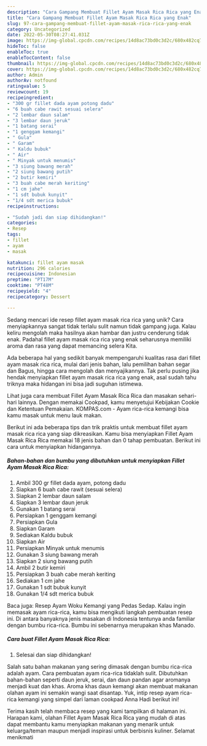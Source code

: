 ```yaml
---
description: "Cara Gampang Membuat Fillet Ayam Masak Rica Rica yang Enak"
title: "Cara Gampang Membuat Fillet Ayam Masak Rica Rica yang Enak"
slug: 97-cara-gampang-membuat-fillet-ayam-masak-rica-rica-yang-enak
category: Uncategorized
date: 2022-05-30T08:27:41.031Z
image: https://img-global.cpcdn.com/recipes/14d8ac73bd0c3d2c/680x482cq70/fillet-ayam-masak-rica-rica-foto-resep-utama.jpg
hideToc: false
enableToc: true
enableTocContent: false
thumbnail: https://img-global.cpcdn.com/recipes/14d8ac73bd0c3d2c/680x482cq70/fillet-ayam-masak-rica-rica-foto-resep-utama.jpg
cover: https://img-global.cpcdn.com/recipes/14d8ac73bd0c3d2c/680x482cq70/fillet-ayam-masak-rica-rica-foto-resep-utama.jpg
author: Admin
authorAv: notfound
ratingvalue: 5
reviewcount: 19
recipeingredient:
- "300 gr fillet dada ayam potong dadu"
- "6 buah cabe rawit sesuai selera"
- "2 lembar daun salam"
- "3 lembar daun jeruk"
- "1 batang serai"
- "1 genggam kemangi"
- " Gula"
- " Garam"
- " Kaldu bubuk"
- " Air"
- " Minyak untuk menumis"
- "3 siung bawang merah"
- "2 siung bawang putih"
- "2 butir kemiri"
- "3 buah cabe merah keriting"
- "1 cm jahe"
- "1 sdt bubuk kunyit"
- "1/4 sdt merica bubuk"
recipeinstructions:

- "Sudah jadi dan siap dihidangkan!"
categories:
- Resep
tags:
- fillet
- ayam
- masak

katakunci: fillet ayam masak 
nutrition: 296 calories
recipecuisine: Indonesian
preptime: "PT17M"
cooktime: "PT48M"
recipeyield: "4"
recipecategory: Dessert

---
```





Sedang mencari ide resep fillet ayam masak rica rica yang unik? Cara menyiapkannya sangat tidak terlalu sulit namun tidak gampang juga. Kalau keliru mengolah maka hasilnya akan hambar dan justru cenderung tidak enak. Padahal fillet ayam masak rica rica yang enak seharusnya memiliki aroma dan rasa yang dapat memancing selera Kita.





Ada beberapa hal yang sedikit banyak mempengaruhi kualitas rasa dari fillet ayam masak rica rica, mulai dari jenis bahan, lalu pemilihan bahan segar dan Bagus, hingga cara mengolah dan menyajikannya. Tak perlu pusing jika hendak menyiapkan fillet ayam masak rica rica yang enak,      asal sudah tahu triknya maka hidangan ini bisa jadi suguhan istimewa.














Lihat juga cara membuat Fillet Ayam Masak Rica Rica dan masakan sehari-hari lainnya. Dengan memakai Cookpad, kamu menyetujui Kebijakan Cookie dan Ketentuan Pemakaian. KOMPAS.com - Ayam rica-rica kemangi bisa kamu masak untuk menu lauk makan.






Berikut ini ada beberapa tips dan trik praktis untuk membuat fillet ayam masak rica rica yang siap dikreasikan. Kamu bisa menyiapkan Fillet Ayam Masak Rica Rica memakai 18 jenis bahan dan 0 tahap pembuatan. Berikut ini cara untuk menyiapkan hidangannya.

<!--inarticleads1-->

##### Bahan-bahan dan bumbu yang dibutuhkan untuk menyiapkan Fillet Ayam Masak Rica Rica:

1. Ambil 300 gr fillet dada ayam, potong dadu
1. Siapkan 6 buah cabe rawit (sesuai selera)
1. Siapkan 2 lembar daun salam
1. Siapkan 3 lembar daun jeruk
1. Gunakan 1 batang serai
1. Persiapkan 1 genggam kemangi
1. Persiapkan  Gula
1. Siapkan  Garam
1. Sediakan  Kaldu bubuk
1. Siapkan  Air
1. Persiapkan  Minyak untuk menumis
1. Gunakan 3 siung bawang merah
1. Siapkan 2 siung bawang putih
1. Ambil 2 butir kemiri
1. Persiapkan 3 buah cabe merah keriting
1. Sediakan 1 cm jahe
1. Gunakan 1 sdt bubuk kunyit
1. Gunakan 1/4 sdt merica bubuk


Baca juga: Resep Ayam Woku Kemangi yang Pedas Sedap. Kalau ingin memasak ayam rica-rica, kamu bisa mengikuti langkah pembuatan resep ini. Di antara banyaknya jenis masakan di Indonesia tentunya anda familiar dengan bumbu rica-rica. Bumbu ini sebenarnya merupakan khas Manado. 

<!--inarticleads2-->

##### Cara buat Fillet Ayam Masak Rica Rica:


1. Selesai dan siap dihidangkan!

Salah satu bahan makanan yang sering dimasak dengan bumbu rica-rica adalah ayam. Cara pembuatan ayam rica-rica tidaklah sulit. Dibutuhkan bahan-bahan seperti daun jeruk, serai, dan daun pandan agar aromanya menjadi kuat dan khas. Aroma khas daun kemangi akan membuat makanan olahan ayam ini semakin wangi saat disantap. Yuk, intip resep ayam rica-rica kemangi yang simpel dari laman cookpad Anna Hadi berikut ini! 

Terima kasih telah membaca resep yang kami tampilkan di halaman ini. Harapan kami, olahan Fillet Ayam Masak Rica Rica yang mudah di atas dapat membantu kamu menyiapkan makanan yang menarik untuk keluarga/teman maupun menjadi inspirasi untuk berbisnis kuliner. Selamat menikmati
